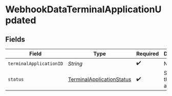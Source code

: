 # WebhookDataTerminalApplicationUpdated


## Fields

| Field                                                                             | Type                                                                              | Required                                                                          | Description                                                                       | Example                                                                           |
| --------------------------------------------------------------------------------- | --------------------------------------------------------------------------------- | --------------------------------------------------------------------------------- | --------------------------------------------------------------------------------- | --------------------------------------------------------------------------------- |
| `terminalApplicationID`                                                           | *String*                                                                          | :heavy_check_mark:                                                                | N/A                                                                               |                                                                                   |
| `status`                                                                          | [TerminalApplicationStatus](../../models/components/TerminalApplicationStatus.md) | :heavy_check_mark:                                                                | Status of the terminal application.                                               | enabled                                                                           |